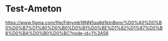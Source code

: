 # Test-Ameton
https://www.figma.com/file/Fdnymb19NN5sq8d1ktnBpm/%D0%A0%D0%B0%D0%B7%D1%80%D0%B0%D0%B1%D0%BE%D1%82%D1%87%D0%B8%D0%BA%D0%B0%D0%BC?node-id=1%3A56
